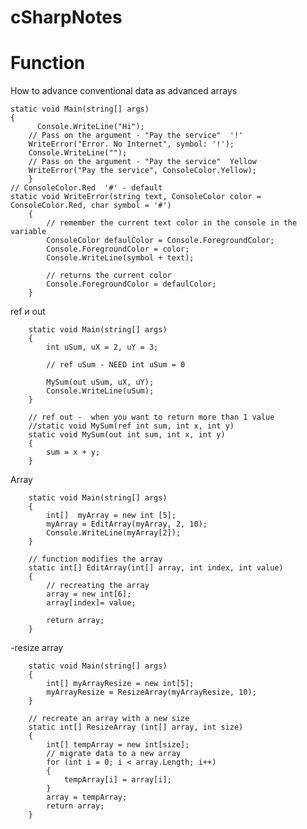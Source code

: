 # cSharpNotes

Function
========================
How to advance conventional data as advanced arrays

	static void Main(string[] args)
	{
          Console.WriteLine("Hi");
        // Pass on the argument - "Pay the service"  '!'
		WriteError("Error. No Internet", symbol: '!');
		Console.WriteLine("");
        // Pass on the argument - "Pay the service"  Yellow
        WriteError("Pay the service", ConsoleColor.Yellow);
		}
    // ConsoleColor.Red  '#' - default
	static void WriteError(string text, ConsoleColor color = ConsoleColor.Red, char symbol = '#')
        {
            // remember the current text color in the console in the variable
            ConsoleColor defaulColor = Console.ForegroundColor;
            Console.ForegroundColor = color;
            Console.WriteLine(symbol + text);

            // returns the current color
            Console.ForegroundColor = defaulColor;
        }

ref и out

        static void Main(string[] args)
        {
            int uSum, uX = 2, uY = 3;

            // ref uSum - NEED int uSum = 0  

            MySum(out uSum, uX, uY);
			Console.WriteLine(uSum);
        }
  
        // ref out -  when you want to return more than 1 value
        //static void MySum(ref int sum, int x, int y)
        static void MySum(out int sum, int x, int y)
        {
            sum = x + y;
        }
		
Array
		        
        static void Main(string[] args)
		{
            int[]  myArray = new int [5];
            myArray = EditArray(myArray, 2, 10);
            Console.WriteLine(myArray[2]);
        }

        // function modifies the array
        static int[] EditArray(int[] array, int index, int value)
        {
            // recreating the array
            array = new int[6];
            array[index]= value;

            return array;
        }


-resize array

        static void Main(string[] args)
        {
            int[] myArrayResize = new int[5];
            myArrayResize = ResizeArray(myArrayResize, 10);
        }

        // recreate an array with a new size
        static int[] ResizeArray (int[] array, int size)
        {   
            int[] tempArray = new int[size];
            // migrate data to a new array
            for (int i = 0; i < array.Length; i++)
            {
                tempArray[i] = array[i];
            }
            array = tempArray;
            return array;
        }




